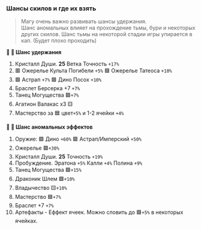 ### Шансы скилов и где их взять

> Магу очень важно развивать шансы удержания.  
> Шанс аномальных влияет на прохождение тьмы, бури и некоторых других скилов.
> Шанс тьмы на некоторой стадии игры упирается в кап. (Будет плохо проходить)

**🥇 🎯 Шанс удержания**  
1. Кристалл Души. **25** Ветка Точность `+17%`
2. 🟥 Ожерелье Культа Погибели `+5%` 🟪 Ожерелье Татеоса `+10%`
3. 🟪 Астрап `+7%` 🟪 Дино Посох `+10%`
4. Браслет Берсерка +7 `+7%`
5. Танец Могущества 🟪`+7%`
6. Агатион Валакас х3 🟨
7. Мастерство за 🟦 цвет`+5%` и 1-2 ячейки `+4%`

**🥇 🎯 Шанс аномальных эффектов**  
1. Оружие: 🟪 Дино `+60%` 🟪 Астрап/Имперский `+50%`
2. Ожерелье 🟪`+30%`
3. Кристалл Души. **25** Точность `+19%`
4. Пробуждение. Эратона `+5%` Калли `+4%` Полина `+9%`
5. Танец Могущества 🟪`+15%`
6. Драконик  Шлем 🟪`+10%`
7. Владычество 🟨`+10%`
8. Мастерство 🟦`+7%`
9. Браслет +7 `+7%`
10. Артефакты - Еффект ячеек. Можно словить до 🟪`+5%` в некоторых ячейках.


